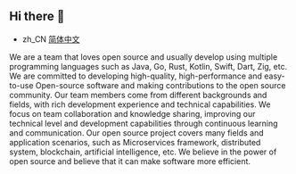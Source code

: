 ## Hi there 👋

<!--

**Here are some ideas to get you started:**

🙋‍♀️ A short introduction - what is your organization all about?
🌈 Contribution guidelines - how can the community get involved?
👩‍💻 Useful resources - where can the community find your docs? Is there anything else the community should know?
🍿 Fun facts - what does your team eat for breakfast?
🧙 Remember, you can do mighty things with the power of [Markdown](https://docs.github.com/github/writing-on-github/getting-started-with-writing-and-formatting-on-github/basic-writing-and-formatting-syntax)
-->
- zh_CN [简体中文](readme/README.zh_CN.md)

We are a team that loves open source and usually develop using multiple programming languages such as Java, Go, Rust, Kotlin, Swift, Dart, Zig, etc.
We are committed to developing high-quality, high-performance and easy-to-use Open-source software and making contributions to the open source community. 
Our team members come from different backgrounds and fields, with rich development experience and technical capabilities. 
We focus on team collaboration and knowledge sharing, improving our technical level and development capabilities through continuous learning and communication. 
Our open source project covers many fields and application scenarios, such as Microservices framework, distributed system, blockchain, artificial intelligence, etc. 
We believe in the power of open source and believe that it can make software more efficient.
